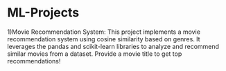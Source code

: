 # ML-Projects
1)Movie Recommendation System: This project implements a movie recommendation system using cosine similarity based on genres. It leverages the pandas and scikit-learn libraries to analyze and recommend similar movies from a dataset. Provide a movie title to get top recommendations!
